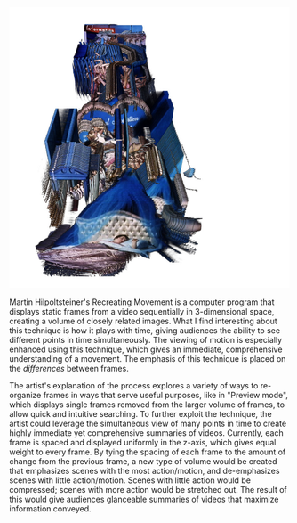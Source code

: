 ![Recreating Movement](assets/rm_delcolors_2.jpg)

Martin Hilpoltsteiner's Recreating Movement is a computer program that displays static frames from a video sequentially in 3-dimensional space, creating a volume of closely related images. What I find interesting about this technique is how it plays with time, giving audiences the ability to see different points in time simultaneously. The viewing of motion is especially enhanced using this technique, which gives an immediate, comprehensive understanding of a movement. The emphasis of this technique is placed on the *differences* between frames. 

The artist's explanation of the process explores a variety of ways to re-organize frames in ways that serve useful purposes, like in "Preview mode", which displays single frames removed from the larger volume of frames, to allow quick and intuitive searching. To further exploit the technique, the artist could leverage the simultaneous view of many points in time to create highly immediate yet comprehensive summaries of videos. Currently, each frame is spaced and displayed uniformly in the z-axis, which gives equal weight to every frame. By tying the spacing of each frame to the amount of change from the previous frame, a new type of volume would be created that emphasizes scenes with the most action/motion, and de-emphasizes scenes with little action/motion. Scenes with little action would be compressed; scenes with more action would be stretched out. The result of this would give audiences glanceable summaries of videos that maximize information conveyed.

